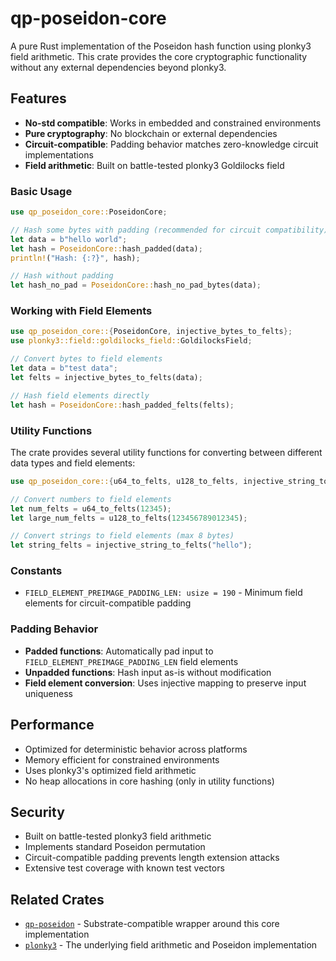 # qp-poseidon-core

A pure Rust implementation of the Poseidon hash function using plonky3 field arithmetic. This crate provides the core cryptographic functionality without any external dependencies beyond plonky3.

## Features

- **No-std compatible**: Works in embedded and constrained environments
- **Pure cryptography**: No blockchain or external dependencies
- **Circuit-compatible**: Padding behavior matches zero-knowledge circuit implementations
- **Field arithmetic**: Built on battle-tested plonky3 Goldilocks field

### Basic Usage

```rust
use qp_poseidon_core::PoseidonCore;

// Hash some bytes with padding (recommended for circuit compatibility)
let data = b"hello world";
let hash = PoseidonCore::hash_padded(data);
println!("Hash: {:?}", hash);

// Hash without padding
let hash_no_pad = PoseidonCore::hash_no_pad_bytes(data);
```

### Working with Field Elements

```rust
use qp_poseidon_core::{PoseidonCore, injective_bytes_to_felts};
use plonky3::field::goldilocks_field::GoldilocksField;

// Convert bytes to field elements
let data = b"test data";
let felts = injective_bytes_to_felts(data);

// Hash field elements directly
let hash = PoseidonCore::hash_padded_felts(felts);
```

### Utility Functions

The crate provides several utility functions for converting between different data types and field elements:

```rust
use qp_poseidon_core::{u64_to_felts, u128_to_felts, injective_string_to_felts};

// Convert numbers to field elements
let num_felts = u64_to_felts(12345);
let large_num_felts = u128_to_felts(123456789012345);

// Convert strings to field elements (max 8 bytes)
let string_felts = injective_string_to_felts("hello");
```

### Constants

- `FIELD_ELEMENT_PREIMAGE_PADDING_LEN: usize = 190` - Minimum field elements for circuit-compatible padding

### Padding Behavior

- **Padded functions**: Automatically pad input to `FIELD_ELEMENT_PREIMAGE_PADDING_LEN` field elements
- **Unpadded functions**: Hash input as-is without modification
- **Field element conversion**: Uses injective mapping to preserve input uniqueness

## Performance

- Optimized for deterministic behavior across platforms
- Memory efficient for constrained environments
- Uses plonky3's optimized field arithmetic
- No heap allocations in core hashing (only in utility functions)

## Security

- Built on battle-tested plonky3 field arithmetic
- Implements standard Poseidon permutation
- Circuit-compatible padding prevents length extension attacks
- Extensive test coverage with known test vectors

## Related Crates

- [`qp-poseidon`](../substrate) - Substrate-compatible wrapper around this core implementation
- [`plonky3`](https://github.com/0xPolygonZero/plonky3) - The underlying field arithmetic and Poseidon implementation
